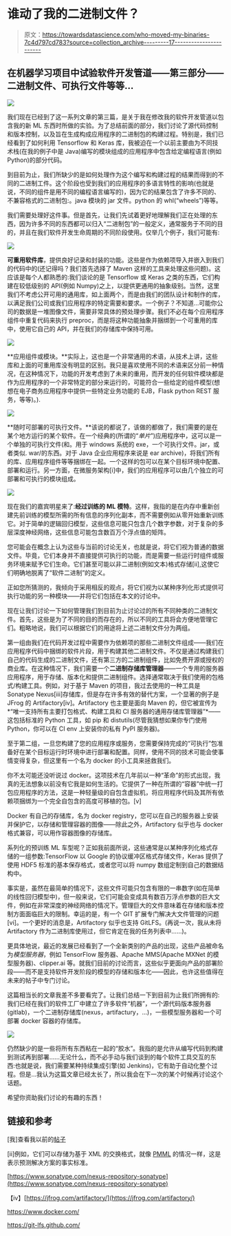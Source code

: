 # 谁动了我的二进制文件？

> 原文：<https://towardsdatascience.com/who-moved-my-binaries-7c4d797cd783?source=collection_archive---------17----------------------->

## 在机器学习项目中试验软件开发管道——第三部分——二进制文件、可执行文件等等…

![](img/41be21c2f3af60201d8849abfbfb88d6.png)

我们现在已经到了这一系列文章的第三篇，是关于我在修改我的软件开发管道以包含我的新 ML 东西时所做的实验。为了总结前面的部分，我们讨论了源代码控制和版本控制，以及旨在生成构成应用程序的二进制包的构建过程。特别是，我们已经看到了如何利用 Tensorflow 和 Keras 库，我被迫在一个以前主要由为不同技术栈(在我的例子中是 Java)编写的模块组成的应用程序中包含给定编程语言(例如 Python)的部分代码。

到目前为止，我们所缺少的是如何处理作为这个编写和构建过程的结果而得到的不同的二进制工件。这个阶段也受到我们的应用程序的多语言特性的影响(也就是说，不同的组件是用不同的编程语言编写的)，因为它的结果包含了许多不同的、不兼容格式的二进制包:。java 模块的 jar 文件。python 的 whl(“wheels”)等等。

我们需要处理好这件事。但是首先，让我们先试着更好地理解我们正在处理的东西，因为许多不同的东西都可以归入“二进制包”的一般定义，通常服务于不同的目的，并且在我们软件开发生命周期的不同阶段使用。仅举几个例子，我们可能有:

![](img/9e5aa77e84a95f74d1494a4c07eaa612.png)

**可重用软件库**，提供良好记录和封装的功能。这些是作为依赖项导入并嵌入到我们的代码中的(还记得吗？我们首先选择了 Maven 这样的工具来处理这些问题)。这应该是每个人都熟悉的:我们谈论的是 Tensorflow 或 Keras 之类的东西，它们构建在较低级别的 API(例如 Numpy)之上，以提供更通用的抽象级别。当然，这里我们不考虑公开可用的通用库，如上面两个，而是由我们的团队设计和制作的库，以满足我们公司或我们应用程序的特定需要和要求。一个例子？不知道…可能你公司的数据是一堆图像文件，需要非常具体的预处理步骤。我们不必在每个应用程序组件中重复代码来执行 preproc，而是将这种功能抽象并捆绑到一个可重用的库中，使用它自己的 API，并在我们的存储库中保持可用。

![](img/e41c9653eca492ff0088d961712b8a32.png)

**应用组件或模块。**实际上，这也是一个非常通用的术语，从技术上讲，这些库和上面的可重用库没有明显的区别。我只是喜欢使用不同的术语来区分前一种情况，在这种情况下，功能的开发考虑到了未来的重用，而开发的任何软件模块都是作为应用程序的一个非常特定的部分来运行的，可能符合一些给定的组件模型(想想在电子商务应用程序中提供一些特定业务功能的 EJB，Flask python REST 服务，等等)。).

![](img/4ef26c600fdab72865560d63ca9f4a76.png)

**随时可部署的可执行文件。**该说的都说了，该做的都做了，我们需要的是在某个地方运行的某个软件。在一个经典的(所谓的“*单片*”)应用程序中，这可以是一个单独的可执行文件(和。用于 windows 系统的 exe，一个可执行文件。jar，或者类似. war/的东西。对于 Java 企业应用程序来说是 ear archive)，将我们所有的库、应用程序组件等等捆绑在一起。一个这样的包可以在某个目标环境中配置、部署和运行。另一方面，在微服务架构[i]中，我们的应用程序可以由几个独立的可部署和可执行的模块组成。

![](img/0c2ff4da21ad84e780d185cb5b8bddcf.png)

现在我们的嘉宾明星来了:**经过训练的 ML 模特**。这样，我指的是在内存中重新创建先前训练的模型所需的所有信息的序列化副本，而不需要例如从零开始重新训练它。对于简单的逻辑回归模型，这些信息可能只包含几个数字参数，对于复杂的多层深度神经网络，这些信息可能包含数百万个浮点值的矩阵。

您可能会在概念上认为这些与当前的讨论无关，也就是说，将它们视为普通的数据文件。毕竟，它们本身并不直接提供可执行的功能，而是需要一些运行时组件或服务环境来赋予它们生命。它们甚至可能以非二进制(例如文本)格式存储[ii],这使它们明确地脱离了“软件二进制”的定义。

正如您所猜测的，我倾向于采用相反的观点，将它们视为以某种序列化形式提供可执行功能的另一种模块——并将它们包括在本文的讨论中。

现在让我们讨论一下如何管理我们到目前为止讨论过的所有不同种类的二进制文件。首先，这些是为了不同的目的而存在的，所以不同的工具将会方便地管理它们。粗略地说，我们可以根据它们的用途将上述二进制文件分为两组。

第一组由我们在代码开发过程中需要作为依赖项的那些二进制文件组成——我们在应用程序代码中捆绑的软件片段，用于构建其他二进制文件。不仅是通过构建我们自己的代码生成的二进制文件，还有第三方的二进制组件，比如免费开源或授权的商业库。在这种情况下，我们需要一个**二进制存储库管理器**——一个专用的服务器应用程序，用于存储、版本化和提供二进制组件。选择通常取决于我们使用的包格式/构建工具。例如，对于基于 Maven 的项目，我过去使用的一种工具是 Sonatype Nexus[iii]存储库，但是存在许多有效的替代方案，一个显著的例子是 JFrog 的 Artifactory[iv]。Artifactory 也主要是面向 Maven 的，但它被宣传为*“唯一支持所有主要打包格式、构建工具和 CI 服务器的通用存储库管理器”*——这包括标准的 Python 工具，如 pip 和 distutils(尽管我猜想如果你专门使用 Python，你可以在 CI env 上安装你的私有 PyPI 服务器)。

至于第二组，一旦您构建了您的应用程序或服务，您需要保持完成的“可执行”包准备好在某个目标运行时环境中进行部署和配置。同样，使用不同的技术可能会使事情变得复杂，但这里有一个名为 docker 的小工具来拯救我们。

你不太可能还没听说过 docker。这项技术在几年前以一种“革命”的形式出现，我真的无法想象以前没有它我是如何生活的。它提供了一种在所谓的“容器”中统一打包应用程序的方法，这是一种轻量级的自包含虚拟机，将应用程序代码及其所有依赖项捆绑为一个完全自包含的高度可移植的包。[v]

Docker 有自己的存储库，名为 docker registry，您可以在自己的服务器上安装并保护它，以存储和管理容器的图像——除此之外，Artifactory 似乎也与 docker 格式兼容，可以用作容器图像的存储库。

系列化的预训练 ML 车型呢？正如我前面所说，这些通常是以某种序列化格式存储的一组参数:TensorFlow 以 Google 的协议缓冲区格式存储文件，Keras 提供了使用 HDF5 标准的基本保存格式，或者您可以将 numpy 数组定制到自己的数据结构中。

事实是，虽然在最简单的情况下，这些文件可能只包含有限的一串数字(如在简单的线性回归模型中)，但一般来说，它们可能会变成具有数百万浮点参数的巨大文件，例如在非常深度的神经网络的情况下。管理巨大的文件意味着在存储和版本控制方面面临巨大的限制。幸运的是，有一个 GIT 扩展专门解决大文件管理的问题[vi]。一个更好的消息是，Artifactory 似乎也支持 GitLFS。(再说一次，我从未将 Artifactory 作为二进制库使用过，但它肯定在我的任务列表中……)。

更具体地说，最近的发展已经看到了一个全新类别的产品的出现，这些产品被命名为*模型服务器*，例如 TensorFlow 服务器、Apache MMS(Apache MXNet 的模型服务器)、clipper.ai 等。就我们目前的讨论而言，这些似乎更面向产品的部署阶段——而不是支持软件开发阶段的模型的存储和版本化——因此，也许这些值得在未来的帖子中专门讨论。

这篇相当长的文章我差不多要看完了。让我们总结一下到目前为止我们所拥有的:
我们已经在我们的软件工厂中建立了许多软件“机器”，一个源代码版本服务器(gitlab)，一个二进制存储库(nexus，artifactury，…)，一些模型服务器和一个可部署 docker 容器的存储库。

![](img/f31c5783ba8893db1fb32cc3ac15b1a6.png)

仍然缺少的是一些将所有东西粘在一起的“胶水”。我指的是允许从编写代码到构建到测试再到部署……无论什么，而不必手动与我们谈到的每个软件工具交互的东西:也就是说，我们需要某种持续集成引擎(如 Jenkins)，它有助于自动化整个过程。但是…我认为这篇文章已经太长了，所以我会在下一次的某个时候再讨论这个话题。

希望你资助我们讨论的有趣的东西！

## 链接和参考

[我]查看我以前的[帖子](/in-code-we-trust-7620207f4dfe)

[ii]例如，它们可以存储为基于 XML 的交换格式，就像 [PMML](https://en.wikipedia.org/wiki/Predictive_Model_Markup_Language) 的情况一样，这是表示预测解决方案的事实标准。

[https://www.sonatype.com/nexus-repository-sonatype](https://www.sonatype.com/nexus-repository-sonatype)

【ⅳ】[https://jfrog.com/artifactory/](https://jfrog.com/artifactory/)

https://www.docker.com/

https://git-lfs.github.com/